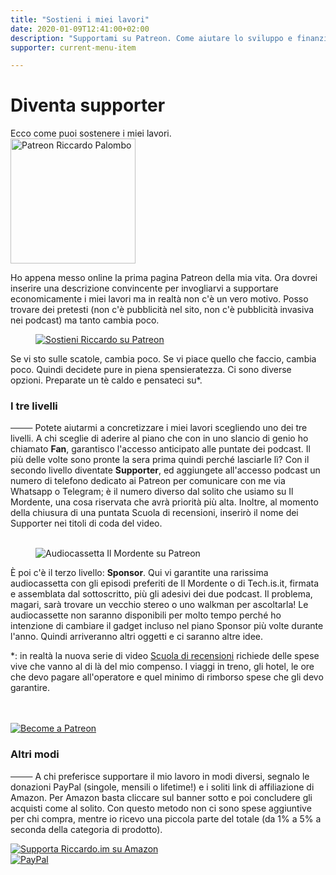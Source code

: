 ```yaml
---
title: "Sostieni i miei lavori"
date: 2020-01-09T12:41:00+02:00
description: "Supportami su Patreon. Come aiutare lo sviluppo e finanziare i progetti di Riccardo Palombo."
supporter: current-menu-item

---
```


<div class="main-scroll">

<div class="row ">
           <div class="col-md-2"></div>
            <div class="col-md-4 no-padding-left col-sm-6">
                <div class="promo-box ">
                   <h1>Diventa supporter</h1>
                    <span class="small-title">Ecco come puoi sostenere i miei lavori.</span>
                </div>
            </div>
            <div class="col-md-4 no-padding col-sm-6 newsletter">
            <img
                    src="/img/patreon-riccardo-palombo.png" height="200" width="200" alt="Patreon Riccardo Palombo" />
            </div>


<div class="col-md-2 "></div>
            </div>
<div class="row-col-12">
            <div class="col-md-8 col-md-push-2 no-padding-left">
            <p>Ho appena messo online la prima pagina Patreon della mia vita. Ora dovrei inserire una descrizione convincente per invogliarvi a supportare economicamente i miei lavori ma in realtà non c'è un vero motivo. Posso trovare dei pretesti (non c'è pubblicità nel sito, non c'è pubblicità invasiva nei podcast) ma tanto cambia poco.</p>
</div>
        </div>
<figure>
                    <a
                        href="https://www.patreon.com/riccardopalombo"
                        target="_blank" rel="nofollow noopener" title="Vai alla pagina Patreon di Riccardo Palombo">
                        <img
                            src="/img/articoli/patreon-riccardo-palombo.jpg" alt="Sostieni Riccardo su Patreon" class="lazyload">
                    </a>
</figure>
<div class="row-col-12">
            <div class="col-md-8 col-md-push-2 no-padding-left">
            <p>Se vi sto sulle scatole, cambia poco. Se vi piace quello che faccio, cambia poco. Quindi decidete pure in piena spensieratezza. Ci sono diverse opzioni. Preparate un tè caldo e pensateci su*.</p>
 </div>
          <div class="col-md-8 col-md-push-2 no-padding-left">
            <h3>I tre livelli</h3>
        <p><s>&nbsp; &nbsp; &nbsp; &nbsp; &nbsp;</s> Potete aiutarmi a concretizzare i miei lavori scegliendo uno dei tre livelli. A chi sceglie di aderire al piano che con in uno slancio di genio ho chiamato <strong>Fan</strong>, garantisco l'accesso anticipato alle puntate dei podcast. Il più delle volte sono pronte la sera prima quindi perché lasciarle lì? Con il secondo livello diventate <strong>Supporter</strong>, ed aggiungete all'accesso podcast un numero di telefono dedicato ai Patreon per comunicare con me via Whatsapp o Telegram; è il numero diverso dal solito che usiamo su Il Mordente, una cosa riservata che avrà priorità più alta. Inoltre, al momento della chiusura di una puntata Scuola di recensioni, inserirò il nome dei Supporter nei titoli di coda del video.     
        <br><br></p>
 </div>
        <figure><img src="/img/articoli/podcassette.jpg" alt="Audiocassetta Il Mordente su Patreon" class="lazyload"></figure>

<div class="col-md-8 col-md-push-2 no-padding">
        <p>È poi c'è il terzo livello: <strong>Sponsor</strong>. Qui vi garantite una rarissima audiocassetta con gli episodi preferiti de Il Mordente o di Tech.is.it, firmata e assemblata dal sottoscritto, più gli adesivi dei due podcast. Il problema, magari, sarà trovare un vecchio stereo o uno walkman per ascoltarla! Le audiocassette non saranno disponibili per molto tempo perché ho intenzione di cambiare il gadget incluso nel piano Sponsor più volte durante l'anno. Quindi arriveranno altri oggetti e ci saranno altre idee.    
        </p>
        <p>*: in realtà la nuova serie di video <a
                        href="https://www.youtube.com/playlist?list=PLa8TIOOoI_my47Hlehyeb3mZpMQKhhNwK" rel="nofollow noopener" target="_blank" title="Scuola di recensioni su YouTube">Scuola di recensioni</a> richiede delle spese vive che vanno al di là del mio compenso. I viaggi in treno, gli hotel, le ore che devo pagare all'operatore e quel minimo di rimborso spese che gli devo garantire.</p>
<br><br>
<a
                        href="https://www.patreon.com/riccardopalombo"
                        target="_blank" rel="nofollow noopener" title="Vai alla pagina Patreon di Riccardo Palombo"><img
                            src="/img/patreon-riccardopalombo.png" alt="Become a Patreon" class="lazyload"></a>  
</div>
</div>
      
<div class="row-col-12">
            <div class="col-md-8 col-md-push-2 no-padding-left">
            <h3>Altri modi</h3>
            <p><s>&nbsp; &nbsp; &nbsp; &nbsp; &nbsp;</s> A chi preferisce supportare il mio lavoro in modi diversi, segnalo le donazioni PayPal (singole, mensili o lifetime!) e i soliti link di affiliazione di Amazon. Per Amazon basta cliccare sul banner sotto e poi concludere gli acquisti come al solito. Con questo metodo non ci sono spese aggiuntive per chi compra, mentre io ricevo una piccola parte del totale (da 1% a 5% a seconda della categoria di prodotto).</p>
 </div>
</div>
      <section class="row-col-12">
            <div class="col-md-4 col-md-push-2 no-padding-left col-sm-6">
                <a href="https://amzn.to/2Vo4lm3" rel="nofollow noopener" target="_blank" title="Parti da qui">
                    <img src="/img/amazon-small.png" alt="Supporta Riccardo.im su Amazon" class="lazyload" />
                </a>
            </div>
            <div class="col-md-4 col-md-push-2 no-padding-right col-sm-6">
            <a href="https://paypal.me/RiccardoPP" rel="nofollow noopener" target="_blank" title="Supportami su PayPal">
                                <img src="/img/paypal-small.png" alt="PayPal" class="lazyload" />
            </div>
    </section>

</div> <!-- main-scroll -->
<div class="grid-bg row">
            <div class="col-md-2"></div>
            <div class="col-md-2"></div>
            <div class="col-md-2"></div>
            <div class="col-md-2"></div>
            <div class="col-md-2"></div>
            <div class="col-md-2"></div>
</div>